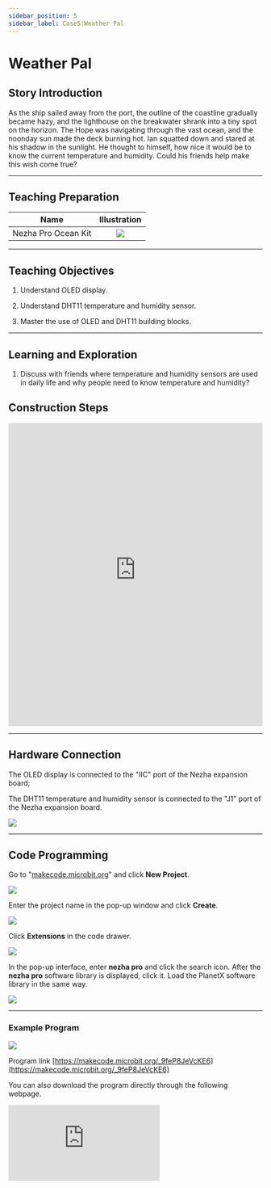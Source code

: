 ```yaml
---
sidebar_position: 5
sidebar_label: Case5:Weather Pal
---
```


# Weather Pal

## Story Introduction

As the ship sailed away from the port, the outline of the coastline gradually became hazy, and the lighthouse on the breakwater shrank into a tiny spot on the horizon. The Hope was navigating through the vast ocean, and the noonday sun made the deck burning hot. Ian squatted down and stared at his shadow in the sunlight. He thought to himself, how nice it would be to know the current temperature and humidity. Could his friends help make this wish come true?

---

## Teaching Preparation

| Name | Illustration |
| :----: | :------------: |
| Nezha Pro Ocean Kit | ![](https://wiki-media-ef.oss-cn-hongkong.aliyuncs.com/docs/microbit/building-blocks/nezha-pro-ocean-kit/nezha-pro-ocean-kit-products-introduction-002.png.png) |

---
## Teaching Objectives
1. Understand OLED display.

2. Understand DHT11 temperature and humidity sensor.

3. Master the use of OLED and DHT11 building blocks.

---
## Learning and Exploration

1. Discuss with friends where temperature and humidity sensors are used in daily life and why people need to know temperature and humidity?

## Construction Steps

<embed src="https://wiki-media-ef.oss-cn-hongkong.aliyuncs.com/docs/microbit/building-blocks/nezha-pro-ocean-kit/setup-diagram/case05/nezha-pro-ocean-kit-step-05-1.png.pdf" type="application/pdf" width="100%" height="600px" />

---
## Hardware Connection
The OLED display is connected to the "IIC" port of the Nezha expansion board;

The DHT11 temperature and humidity sensor is connected to the "J1" port of the Nezha expansion board.

![](https://wiki-media-ef.oss-cn-hongkong.aliyuncs.com/docs/microbit/building-blocks/nezha-pro-ocean-kit/setup-diagram/case05/nezha-pro-ocean-kit-step-05-2.png.png)


---
## Code Programming

Go to "[makecode.microbit.org](https://makecode.microbit.org)" and click **New Project**.

![](https://wiki-media-ef.oss-cn-hongkong.aliyuncs.com/docs/microbit/building-blocks/microbit-space-science-kit/images/microbit-space-science-kit-case01-07.png)

Enter the project name in the pop-up window and click **Create**.

![](https://wiki-media-ef.oss-cn-hongkong.aliyuncs.com/docs/microbit/building-blocks/microbit-space-science-kit/images/microbit-space-science-kit-case01-11.png)

Click **Extensions** in the code drawer.

![](https://wiki-media-ef.oss-cn-hongkong.aliyuncs.com/docs/microbit/building-blocks/microbit-space-science-kit/images/microbit-space-science-kit-case01-09.png)

In the pop-up interface, enter **nezha pro** and click the search icon. After the **nezha pro** software library is displayed, click it. Load the PlanetX software library in the same way.

![](https://wiki-media-ef.oss-cn-hongkong.aliyuncs.com/docs/microbit/building-blocks/microbit-space-science-kit/images/microbit-space-science-kit-case01-10.png)

---
### Example Program

![](https://wiki-media-ef.oss-cn-hongkong.aliyuncs.com/docs/microbit/building-blocks/nezha-pro-ocean-kit/setup-diagram/case05/nezha-pro-ocean-kit-step-05-3.png.png)

Program link
[https://makecode.microbit.org/_9feP8JeVcKE6](https://makecode.microbit.org/_9feP8JeVcKE6)

You can also download the program directly through the following webpage.

<div
    style={{
        position: 'relative',
        paddingBottom: '60%',
        overflow: 'hidden',
    }}
>
    <iframe
        src="https://makecode.microbit.org/_9feP8JeVcKE6"
        frameborder="0"
        sandbox="allow-popups allow-forms allow-scripts allow-same-origin"
        style={{
            position: 'absolute',
            width: '100%',
            height: '100%',
        }}
    />
</div>

---
### Download Program

Use a USB cable to connect the PC and micro:bit V2.

![](https://wiki-media-ef.oss-cn-hongkong.aliyuncs.com/docs/microbit/building-blocks/microbit-space-science-kit/images/microbit-space-science-kit-manual03.gif)

After successful connection, a drive named MICROBIT will be recognized on the computer.

![](https://wiki-media-ef.oss-cn-hongkong.aliyuncs.com/docs/microbit/building-blocks/microbit-space-science-kit/images/microbit-space-science-kit-manual06.png)

Click![](https://wiki-media-ef.oss-cn-hongkong.aliyuncs.com/docs/microbit/building-blocks/microbit-space-science-kit/images/microbit-space-science-kit-manual07.png) in the lower left corner and select **Connect Device**.

![](https://wiki-media-ef.oss-cn-hongkong.aliyuncs.com/docs/microbit/building-blocks/microbit-space-science-kit/images/microbit-space-science-kit-manual11.png)

Click![](https://wiki-media-ef.oss-cn-hongkong.aliyuncs.com/docs/microbit/building-blocks/microbit-space-science-kit/images/microbit-space-science-kit-manual08.png).

![](https://wiki-media-ef.oss-cn-hongkong.aliyuncs.com/docs/microbit/building-blocks/microbit-space-science-kit/images/microbit-space-science-kit-manual12.png)

Click![](https://wiki-media-ef.oss-cn-hongkong.aliyuncs.com/docs/microbit/building-blocks/microbit-space-science-kit/images/microbit-space-science-kit-manual09.png).

![](https://wiki-media-ef.oss-cn-hongkong.aliyuncs.com/docs/microbit/building-blocks/microbit-space-science-kit/images/microbit-space-science-kit-manual13.png)

In the pop-up window, select **BBC micro:bit CMSIS-DAP**, then select **Connect**. So far, our micro:bit has been successfully connected.

![](https://wiki-media-ef.oss-cn-hongkong.aliyuncs.com/docs/microbit/building-blocks/microbit-space-science-kit/images/microbit-space-science-kit-manual14.png)

Click **Download Program**

![](https://wiki-media-ef.oss-cn-hongkong.aliyuncs.com/docs/microbit/building-blocks/microbit-space-science-kit/images/microbit-space-science-kit-manual10.png)

---
## Case Demonstration
The OLED displays the current temperature and humidity. When the temperature is higher than 30°C, the micro:bit shows a "crying face"; otherwise, it shows a "smiling face".



---
## Extended Knowledge

The DHT11 temperature and humidity sensor is a commonly used digital temperature and humidity composite sensor, featuring simple structure, low cost, and ease of use. It is widely applied in scenarios such as smart homes, meteorological monitoring, and agricultural greenhouses. Here is a detailed introduction:

### 1. Basic Overview

Function: It can measure ambient temperature and humidity simultaneously and convert the data into digital signals for output.

Type: It is a composite sensor combining a resistive humidity sensor and an NTC (Negative Temperature Coefficient) thermistor.

Output form: Single-bus digital signal, which is convenient for direct communication with main control devices such as microcontrollers (e.g., Arduino, STM32).

### 2. Working Principle

#### 1. Humidity Measurement:

It uses a resistive humidity sensing element (polymer film), whose resistance value changes with ambient humidity. The higher the humidity, the lower the resistance value. The resistance change is converted into an electrical signal through a circuit.

#### 2. Temperature Measurement:

Temperature is detected by an NTC thermistor. When the temperature rises, the resistance value decreases, and vice versa. It is converted into an electrical signal through a circuit.

#### 3. Signal Processing:

The microcontroller inside the sensor converts the analog temperature and humidity signals into digital signals, which are output through the DATA pin using the single-bus protocol.

#### 3. Typical Application Scenarios

Smart home: Temperature and humidity monitoring modules, automatic control of air conditioners/humidifiers.

Agriculture and breeding: Greenhouse temperature and humidity monitoring, environmental regulation of livestock and poultry houses.

Meteorological stations: Construction of simple environmental monitoring equipment and small meteorological stations.

Industrial control: Warehouse temperature and humidity monitoring, equipment operating environment monitoring.
